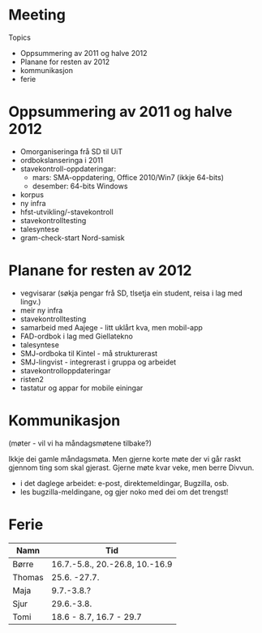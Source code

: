 # Meeting

Topics

* Oppsummering av 2011 og halve 2012
* Planane for resten av 2012
* kommunikasjon
* ferie

#  Oppsummering av 2011 og halve 2012

* Omorganiseringa frå SD til UiT
* ordbokslanseringa i 2011
* stavekontroll-oppdateringar:
    - mars: SMA-oppdatering, Office 2010/Win7 (ikkje 64-bits)
    - desember: 64-bits Windows
* korpus
* ny infra
* hfst-utvikling/-stavekontroll
* stavekontrolltesting
* talesyntese
* gram-check-start Nord-samisk

#  Planane for resten av 2012

* vegvisarar (søkja pengar frå SD, tlsetja ein student, reisa i lag med lingv.)
* meir ny infra
* stavekontrolltesting
* samarbeid med Aajege - litt uklårt kva, men mobil-app
* FAD-ordbok i lag med Giellatekno
* talesyntese
* SMJ-ordboka til Kintel - må strukturerast
* SMJ-lingvist - integrerast i gruppa og arbeidet
* stavekontrolloppdateringar
* risten2
* tastatur og appar for mobile einingar

# Kommunikasjon

(møter - vil vi ha måndagsmøtene tilbake?)

Ikkje dei gamle måndagsmøta. Men gjerne korte møte der vi går raskt gjennom ting som skal gjerast.
Gjerne møte kvar veke, men berre Divvun.

* i det daglege arbeidet: e-post, direktemeldingar, Bugzilla, osb.
* les bugzilla-meldingane, og gjer noko med dei om det trengst!

# Ferie

|   Namn | Tid
| --- | --- 
|  Børre  | 16.7.-5.8., 20.-26.8, 10.-16.9
|  Thomas | 25.6. -27.7. 
|  Maja   | 9.7.-3.8.?
|  Sjur   | 29.6.-3.8.
|  Tomi   | 18.6 - 8.7, 16.7 - 29.7
